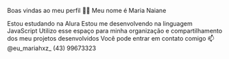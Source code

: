 Boas vindas ao meu perfil 💙💙
Meu nome é Maria Naiane

Estou estudando na Alura
Estou me desenvolvendo na linguagem JavaScript
Utilizo esse espaço para minha organização e compartilhamento dos meu projetos desenvolvidos
Você pode entrar em contato comigo 📫
@eu_mariahxz_
(43) 99673323
